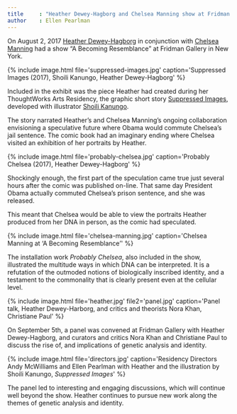 ```yaml
---
title     : "Heather Dewey-Hagborg and Chelsea Manning show at Fridman Gallery"
author    : Ellen Pearlman
---
```

On August 2, 2017 [Heather Dewey-Hagborg](/bio/heather-dewey-hagborg/) in conjunction with [Chelsea Manning](/bio/chelsea-manning/) had a show “A Becoming Resemblance” at Fridman Gallery in New York.

{% include image.html file='suppressed-images.jpg'
   caption='Suppressed Images (2017), Shoili Kanungo, Heather Dewey-Hagborg' %}

Included in the exhibit was the piece Heather had created during her ThoughtWorks Arts Residency, the graphic short story <a href="/projects/suppressed-images/">Suppressed Images</a>, developed with illustrator [Shoili Kanungo](/bio/shoili-kanungo/).

<!--excerpt-ends-->

The story narrated Heather’s and Chelsea Manning’s ongoing collaboration envisioning a speculative future where Obama would commute Chelsea’s jail sentence. The comic book had an imaginary ending where Chelsea visited an exhibition of her portraits by Heather.

{% include image.html file='probably-chelsea.jpg'
   caption='Probably Chelsea (2017), Heather Dewey-Hagborg' %}

Shockingly enough, the first part of the speculation came true just several hours after the comic was published on-line. That same day President Obama actually commuted Chelsea’s prison sentence, and she was released.

This meant that Chelsea would be able to view the portraits Heather produced from her DNA in person, as the comic had speculated.

{% include image.html file='chelsea-manning.jpg'
   caption='Chelsea Manning at ‘A Becoming Resemblance’' %}

The installation work <em>Probably Chelsea</em>, also included in the show, illustrated the multitude ways in which DNA can be interpreted. It is a refutation of the outmoded notions of biologically inscribed identity, and a testament to the commonality that is clearly present even at the cellular level.

{% include image.html file='heather.jpg' file2='panel.jpg'
   caption='Panel talk, Heather Dewey-Harborg, and critics and theorists Nora Khan, Christiane Paul' %}

On September 5th, a panel was convened at Fridman Gallery with Heather Dewey-Hagborg, and curators and critics Nora Khan and Christiane Paul to discuss the rise of, and implications of genetic analysis and identity.

{% include image.html file='directors.jpg'
   caption='Residency Directors Andy McWilliams and Ellen Pearlman with Heather and the illustration by Shoili Kanungo, <em>Suppressed Images</em>' %}

The panel led to interesting and engaging discussions, which will continue well beyond the show. Heather continues to pursue new work along the themes of genetic analysis and identity.